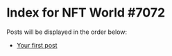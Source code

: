 # Index for NFT World #7072
Posts will be displayed in the order below:

- [Your first post](./001-first.md)

